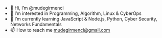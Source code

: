 - 👋 Hi, I’m @mudegirmenci
- 👀 I’m interested in Programming, Algorithm, Linux & CyberOps
- 🌱 I’m currently learning JavaScript & Node.js, Python, Cyber Security, Networks Fundamentals
- 📫 How to reach me mudegirmenci@gmail.com


<!---
### Technologies:
--->
<!---
mudegirmenci/mudegirmenci is a ✨ special ✨ repository because its `README.md` (this file) appears on your GitHub profile.
You can click the Preview link to take a look at your changes.
--->
